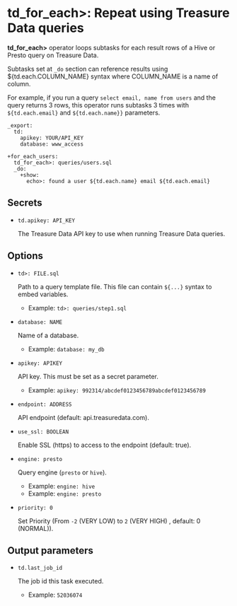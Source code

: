 # td_for_each>: Repeat using Treasure Data queries

**td_for_each>** operator loops subtasks for each result rows of a Hive or Presto query on Treasure Data.

Subtasks set at `_do` section can reference results using ${td.each.COLUMN_NAME} syntax where COLUMN_NAME is a name of column.

For example, if you run a query `select email, name from users` and the query returns 3 rows, this operator runs subtasks 3 times with `${td.each.email}` and `${td.each.name}}` parameters.

    _export:
      td:
        apikey: YOUR/API_KEY
        database: www_access

    +for_each_users:
      td_for_each>: queries/users.sql
      _do:
        +show:
          echo>: found a user ${td.each.name} email ${td.each.email}

## Secrets

* `td.apikey: API_KEY`

  The Treasure Data API key to use when running Treasure Data queries.

## Options

* `td>: FILE.sql`

  Path to a query template file. This file can contain `${...}` syntax to embed variables.

  * Example: `td>: queries/step1.sql`

* `database: NAME`

  Name of a database.

  * Example: `database: my_db`

* `apikey: APIKEY`

  API key. This must be set as a secret parameter.

  * Example: `apikey: 992314/abcdef0123456789abcdef0123456789`

* `endpoint: ADDRESS`

  API endpoint (default: api.treasuredata.com).

* `use_ssl: BOOLEAN`

  Enable SSL (https) to access to the endpoint (default: true).

* `engine: presto`

  Query engine (`presto` or `hive`).

  * Example: `engine: hive`
  * Example: `engine: presto`

* `priority: 0`

  Set Priority (From `-2` (VERY LOW) to `2` (VERY HIGH) , default: 0 (NORMAL)).

## Output parameters

* `td.last_job_id`

  The job id this task executed.

  * Example: `52036074`

